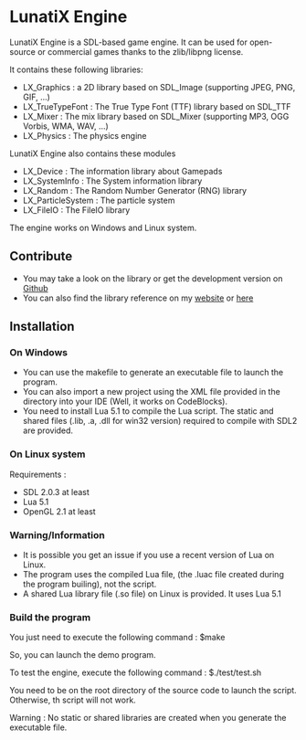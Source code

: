 # LunatiX Engine #

 LunatiX Engine is a SDL-based game engine. It can be used for open-source or commercial games thanks to the zlib/libpng license. 

 It contains these following libraries: 

  - LX\_Graphics : a 2D library based on SDL_Image (supporting JPEG, PNG, GIF, ...)
  - LX\_TrueTypeFont : The True Type Font (TTF) library based on SDL_TTF
  - LX\_Mixer : The mix library based on SDL_Mixer (supporting MP3, OGG Vorbis, WMA, WAV, ...)
  - LX\_Physics : The physics engine
 
 LunatiX Engine also contains these modules
 
  - LX\_Device : The information library about Gamepads
  - LX\_SystemInfo : The System information library
  - LX\_Random : The Random Number Generator (RNG) library
  - LX\_ParticleSystem : The particle system
  - LX\_FileIO : The FileIO library


 The engine works on Windows and Linux system.


 
 ## Contribute ##
 
  - You may take a look on the library or get the development version on [Github](https://github.com/Gumichan01/lunatix-engine)
  - You can also find the library reference on my [website](http://gumichan01.olympe.in/reference/lunatix-engine/) or [here](http://gumichan01.github.io/lunatix-engine/v0.4/)
 
 
 
 ## Installation ##


 ### On Windows ###

  - You can use the makefile to generate an executable file to launch the program.
  - You can also import a new project using the XML file provided in the directory into your IDE (Well, it works on CodeBlocks).
  - You need to install Lua 5.1 to compile the Lua script.
  	The static and shared files (.lib, .a, .dll for win32 version) required to compile with SDL2 are provided.

  
 ### On Linux system ###

 Requirements :
 
  - SDL 2.0.3 at least
  - Lua 5.1
  - OpenGL 2.1 at least
  
 ### Warning/Information ###
 
  - It is possible you get an issue if you use a recent version of Lua on Linux.
  - The program uses the compiled Lua file, (the .luac file created during the program builing), not the script.
  - A shared Lua library file (.so file) on Linux is provided. It uses Lua 5.1

 ### Build the program ###
 
 You just need to execute the following command : 
	$make

 So, you can launch the demo program.

 To test the engine, execute the following command : 
 	$./test/test.sh

 You need to be on the root directory of the source code to launch the script.
 Otherwise, th script will not work.

Warning : No static or shared libraries are created when you generate the executable file.



